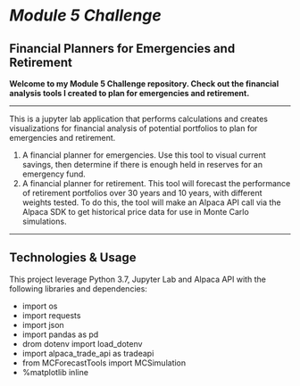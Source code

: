 # *Module 5 Challenge*
## Financial Planners for Emergencies and Retirement
**Welcome to my Module 5 Challenge repository. Check out the financial analysis tools I created to plan for emergencies and retirement.**

---

This is a jupyter lab application that performs calculations and creates visualizations for financial analysis of potential portfolios to plan for emergencies and retirement.
1. A financial planner for emergencies. Use this tool to visual current savings, then determine if there is enough held in reserves for an emergency fund.
2. A financial planner for retirement. This tool will forecast the performance of retirement portfolios over 30 years and 10 years, with different weights tested. To do this, the tool will make an Alpaca API call via the Alpaca SDK to get historical price data for use in Monte Carlo simulations.


---

## Technologies & Usage
This project leverage Python 3.7, Jupyter Lab and Alpaca API with the following libraries and dependencies:
- import os
- import requests
- import json
- import pandas as pd
- drom dotenv import load_dotenv
- import alpaca_trade_api as tradeapi
- from MCForecastTools import MCSimulation
- %matplotlib inline

